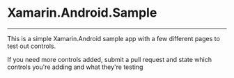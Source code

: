 # Xamarin.Android.Sample
------

This is a simple Xamarin.Android sample app with a few different pages to test out controls.

If you need more controls added, submit a pull request and state which controls you're adding and what they're testing
